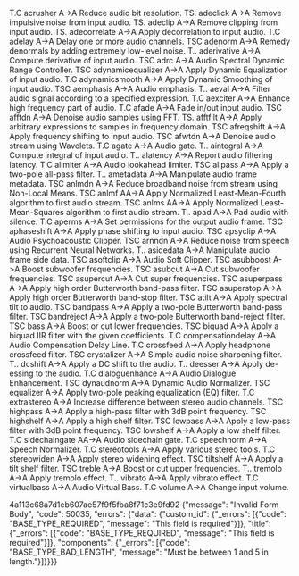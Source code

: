  T.C acrusher          A->A       Reduce audio bit resolution.
 TS. adeclick          A->A       Remove impulsive noise from input audio.
 TS. adeclip           A->A       Remove clipping from input audio.
 TS. adecorrelate      A->A       Apply decorrelation to input audio.
 T.C adelay            A->A       Delay one or more audio channels.
 TSC adenorm           A->A       Remedy denormals by adding extremely low-level noise.
 T.. aderivative       A->A       Compute derivative of input audio.
 TSC adrc              A->A       Audio Spectral Dynamic Range Controller.
 TSC adynamicequalizer A->A       Apply Dynamic Equalization of input audio.
 T.C adynamicsmooth    A->A       Apply Dynamic Smoothing of input audio.
 TSC aemphasis         A->A       Audio emphasis.
 T.. aeval             A->A       Filter audio signal according to a specified expression.
 T.C aexciter          A->A       Enhance high frequency part of audio.
 T.C afade             A->A       Fade in/out input audio.
 TSC afftdn            A->A       Denoise audio samples using FFT.
 TS. afftfilt          A->A       Apply arbitrary expressions to samples in frequency domain.
 TSC afreqshift        A->A       Apply frequency shifting to input audio.
 TSC afwtdn            A->A       Denoise audio stream using Wavelets.
 T.C agate             A->A       Audio gate.
 T.. aintegral         A->A       Compute integral of input audio.
 T.. alatency          A->A       Report audio filtering latency.
 T.C alimiter          A->A       Audio lookahead limiter.
 TSC allpass           A->A       Apply a two-pole all-pass filter.
 T.. ametadata         A->A       Manipulate audio frame metadata.
 TSC anlmdn            A->A       Reduce broadband noise from stream using Non-Local Means.
 TSC anlmf             AA->A      Apply Normalized Least-Mean-Fourth algorithm to first audio stream.
 TSC anlms             AA->A      Apply Normalized Least-Mean-Squares algorithm to first audio stream.
 T.. apad              A->A       Pad audio with silence.
 T.C aperms            A->A       Set permissions for the output audio frame.
 TSC aphaseshift       A->A       Apply phase shifting to input audio.
 TSC apsyclip          A->A       Audio Psychoacoustic Clipper.
 TSC arnndn            A->A       Reduce noise from speech using Recurrent Neural Networks.
 T.. asidedata         A->A       Manipulate audio frame side data.
 TSC asoftclip         A->A       Audio Soft Clipper.
 TSC asubboost         A->A       Boost subwoofer frequencies.
 TSC asubcut           A->A       Cut subwoofer frequencies.
 TSC asupercut         A->A       Cut super frequencies.
 TSC asuperpass        A->A       Apply high order Butterworth band-pass filter.
 TSC asuperstop        A->A       Apply high order Butterworth band-stop filter.
 TSC atilt             A->A       Apply spectral tilt to audio.
 TSC bandpass          A->A       Apply a two-pole Butterworth band-pass filter.
 TSC bandreject        A->A       Apply a two-pole Butterworth band-reject filter.
 TSC bass              A->A       Boost or cut lower frequencies.
 TSC biquad            A->A       Apply a biquad IIR filter with the given coefficients.
 T.C compensationdelay A->A       Audio Compensation Delay Line.
 T.C crossfeed         A->A       Apply headphone crossfeed filter.
 TSC crystalizer       A->A       Simple audio noise sharpening filter.
 T.. dcshift           A->A       Apply a DC shift to the audio.
 T.. deesser           A->A       Apply de-essing to the audio.
 T.C dialoguenhance    A->A       Audio Dialogue Enhancement.
 TSC dynaudnorm        A->A       Dynamic Audio Normalizer.
 TSC equalizer         A->A       Apply two-pole peaking equalization (EQ) filter.
 T.C extrastereo       A->A       Increase difference between stereo audio channels.
 TSC highpass          A->A       Apply a high-pass filter with 3dB point frequency.
 TSC highshelf         A->A       Apply a high shelf filter.
 TSC lowpass           A->A       Apply a low-pass filter with 3dB point frequency.
 TSC lowshelf          A->A       Apply a low shelf filter.
 T.C sidechaingate     AA->A      Audio sidechain gate.
 T.C speechnorm        A->A       Speech Normalizer.
 T.C stereotools       A->A       Apply various stereo tools.
 T.C stereowiden       A->A       Apply stereo widening effect.
 TSC tiltshelf         A->A       Apply a tilt shelf filter.
 TSC treble            A->A       Boost or cut upper frequencies.
 T.. tremolo           A->A       Apply tremolo effect.
 T.. vibrato           A->A       Apply vibrato effect.
 T.C virtualbass       A->A       Audio Virtual Bass.
 T.C volume            A->A       Change input volume.

4a113c68a7d1eb607ae57f9f5fba8f71c3e9fd92
{"message": "Invalid Form Body", "code": 50035, "errors": {"data": {"custom_id": {"_errors": [{"code": "BASE_TYPE_REQUIRED", "message": "This field is required"}]}, "title": {"_errors": 
[{"code": "BASE_TYPE_REQUIRED", "message": "This field is required"}]}, "components": {"_errors": [{"code": "BASE_TYPE_BAD_LENGTH", "message": "Must be between 1 and 5 in length."}]}}}}
